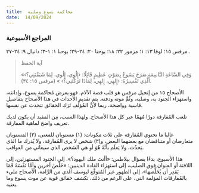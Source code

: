 ```yaml
---
title:  محاكمة يسوع وصلبه
date:  14/09/2024
---
```


### المراجع الأسبوعية
مرقس ١٥؛ لوقا ١٣: ١؛ مزمور ٢٢: ١٨؛ يوحنا ٢٠: ٢٤-٢٩؛ يوحنا ١: ١-٣؛ دانيال ٩: ٢٤-٢٧..

> <p>آية الحفظ</p>
> «وَفِي السَّاعَةِ التَّاسِعَةِ صَرَخَ يَسُوعُ بِصَوْتٍ عَظِيمٍ قَائِلًا: ‹إِلُوِي، إِلُوِي، لِمَا شَبَقْتَنِي؟› اَلَّذِي تَفْسِيرُهُ: ‹إِلهِي، إِلهِي، لِمَاذَا تَرَكْتَنِي؟› » (مرقس ١٥: ٣٤).

الأصحاح ١٥ من إنجيل مرقس هو قلب قصة الآلام. فهو يعرض مُحاكمة يسوع، وإدانته، واستهزاء الجنود به، وصلبه، وثُمَّ موته ودفنه. يتم تقديم الأحداث في هذا الأصحاح بتفاصيل قاسية وواضحة، ربما لأنَّ المُؤلِّف تَرَك الحقائق تتحدث عن نفسها.

تلعب المُفارقة دورًا مُهمًا عبر كل هذا الأصحاح. ولهذا السبب، مِن المفيد أن يكون لديك تعريف واضح لماهية المفارقة.

غالبا ما تحتوي المُفارقة على ثلاث مكونات: (١) مستويان للمعنى، (٢) المستويان متعارضان أو متناقضان مع بعضهما البعض، و(٣) شخص لا يرى المُفارقة، ولا يُدرك ما الذي يَحدُث، ولا يَعلَم بأنَّهُ هُوَ أو هي الشخص الذي سيعاني من العواقب.

هذا الأسبوع، بدءًا بسؤال بيلاطس: «أأنتَ ملك اليهود؟»، إلى الجنود المستهزئين، إلى اللافتة أو العنوان فوق الصليب، إلى استهزاء القادة الدينيين: «خَلَّصَ آخرين وأمَّا نَفْسَهُ فَمَا يَقدِر أن يُخَلِّصها»، إلى الظهور غير المُتوقَّع ليوسف الذي من الرَّامة، الأصحاح مليء بالمُفارقات المؤلمة التي، على الرغم من ذلك، تكشف حقائق قوية عن موت يسوع وما يعنيه.